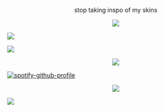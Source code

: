 <p align="center"> stop taking inspo of my skins
<p align="center">
<img src="https://files.catbox.moe/ok2475.png" />
</p

<p align="center">
<img src="https://files.catbox.moe/njdky2.png" />
</p


[![](https://spotify-github-profile.kittinanx.com/api/view?uid=31omci325tgw2oph5qwegb5rhyna&cover_image=true&theme=default&show_offline=false&background_color=eca69d&interchange=false&bar_color=a0cfe4&bar_color_cover=false)](https://spotify-github-profile.kittinanx.com/api/view?uid=31omci325tgw2oph5qwegb5rhyna&redirect=true)

<p align="center">
<img src="https://files.catbox.moe/t77cla.webp"/>
</p

[![spotify-github-profile](https://spotify-github-profile.kittinanx.com/api/view?uid=31omci325tgw2oph5qwegb5rhyna&cover_image=true&theme=novatorem&show_offline=false&background_color=73c0f2&interchange=false&bar_color=e3a19e&bar_color_cover=false)](https://github.com/kittinan/spotify-github-profile)

<p align="center">
<img src="https://files.catbox.moe/mkdzzh.png" />
</p

<p align="center">
<img src="https://files.catbox.moe/1hl7kp.png" />
</p
